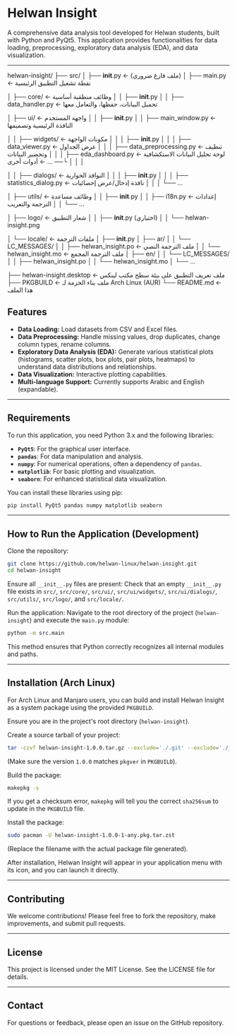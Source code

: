 
# Helwan Insight

A comprehensive data analysis tool developed for Helwan students, built with Python and PyQt5. This application provides functionalities for data loading, preprocessing, exploratory data analysis (EDA), and data visualization.

---

helwan-insight/
├── src/
│   ├── __init__.py                ← (ملف فارغ ضروري)
│   ├── main.py                    ← نقطة تشغيل التطبيق الرئيسية

│   ├── core/                      ← وظائف منطقية أساسية
│   │   ├── __init__.py
│   │   ├── data_handler.py        ← تحميل البيانات، حفظها، والتعامل معها

│   ├── ui/                        ← واجهة المستخدم
│   │   ├── __init__.py
│   │   ├── main_window.py         ← النافذة الرئيسية وتصميمها

│   │   ├── widgets/               ← مكونات الواجهة
│   │   │   ├── __init__.py
│   │   │   ├── data_viewer.py         ← عرض الجداول
│   │   │   ├── data_preprocessing.py  ← تنظيف وتحضير البيانات
│   │   │   ├── eda_dashboard.py       ← لوحة تحليل البيانات الاستكشافية
│   │   │   └── ...                    ← أدوات أخرى

│   │   ├── dialogs/               ← النوافذ الحوارية
│   │   │   ├── __init__.py
│   │   │   ├── statistics_dialog.py  ← نافذة إدخال/عرض إحصائيات
│   │   │   └── ...

│   ├── utils/                     ← وظائف مساعدة
│   │   ├── __init__.py
│   │   ├── i18n.py                ← إعدادات الترجمة والتعريب
│   │   └── ...

│   ├── logo/                      ← شعار التطبيق
│   │   ├── __init__.py (اختياري)
│   │   └── helwan-insight.png

│   └── locale/                    ← ملفات الترجمة
│       ├── __init__.py
│       ├── ar/
│       │   └── LC_MESSAGES/
│       │       ├── helwan_insight.po  ← ملف الترجمة النصي
│       │       └── helwan_insight.mo  ← ملف الترجمة المجمع
│       ├── en/
│       │   └── LC_MESSAGES/
│       │       ├── helwan_insight.po
│       │       └── helwan_insight.mo
│       └── ...

├── helwan-insight.desktop        ← ملف تعريف التطبيق على بيئة سطح مكتب لينكس
├── PKGBUILD                      ← ملف بناء الحزمة لـ Arch Linux (AUR)
└── README.md                     ← هذا الملف



## Features

* **Data Loading:** Load datasets from CSV and Excel files.
* **Data Preprocessing:** Handle missing values, drop duplicates, change column types, rename columns.
* **Exploratory Data Analysis (EDA):** Generate various statistical plots (histograms, scatter plots, box plots, pair plots, heatmaps) to understand data distributions and relationships.
* **Data Visualization:** Interactive plotting capabilities.
* **Multi-language Support:** Currently supports Arabic and English (expandable).

---

## Requirements

To run this application, you need Python 3.x and the following libraries:

* **`PyQt5`**: For the graphical user interface.
* **`pandas`**: For data manipulation and analysis.
* **`numpy`**: For numerical operations, often a dependency of `pandas`.
* **`matplotlib`**: For basic plotting and visualization.
* **`seaborn`**: For enhanced statistical data visualization.

You can install these libraries using pip:

```bash
pip install PyQt5 pandas numpy matplotlib seaborn
```

---

## How to Run the Application (Development)

Clone the repository:

```bash
git clone https://github.com/helwan-linux/helwan-insight.git
cd helwan-insight
```

Ensure all `__init__.py` files are present: Check that an empty `__init__.py` file exists in `src/`, `src/core/`, `src/ui/`, `src/ui/widgets/`, `src/ui/dialogs/`, `src/utils/`, `src/logo/`, and `src/locale/`.

Run the application: Navigate to the root directory of the project (`helwan-insight`) and execute the `main.py` module:

```bash
python -m src.main
```

This method ensures that Python correctly recognizes all internal modules and paths.

---

## Installation (Arch Linux)

For Arch Linux and Manjaro users, you can build and install Helwan Insight as a system package using the provided `PKGBUILD`.

Ensure you are in the project's root directory (`helwan-insight`).

Create a source tarball of your project:

```bash
tar -czvf helwan-insight-1.0.0.tar.gz --exclude='./.git' --exclude='./__pycache__' --exclude='./*.pyc' .
```

(Make sure the version `1.0.0` matches `pkgver` in `PKGBUILD`).

Build the package:

```bash
makepkg -s
```

If you get a checksum error, `makepkg` will tell you the correct `sha256sum` to update in the `PKGBUILD` file.

Install the package:

```bash
sudo pacman -U helwan-insight-1.0.0-1-any.pkg.tar.zst
```

(Replace the filename with the actual package file generated).

After installation, Helwan Insight will appear in your application menu with its icon, and you can launch it directly.

---

## Contributing

We welcome contributions! Please feel free to fork the repository, make improvements, and submit pull requests.

---

## License

This project is licensed under the MIT License. See the LICENSE file for details.

---

## Contact

For questions or feedback, please open an issue on the GitHub repository.
